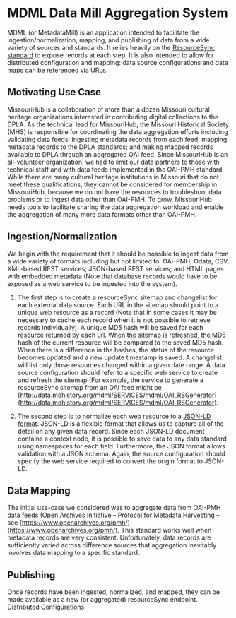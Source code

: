# MDML Data Mill Aggregation System 

MDML (or MetadataMill) is an application intended to facilitate the ingestion/normalization, mapping, and publishing of data from a wide variety of sources and standards.  It relies heavily on the [ResourceSync standard](http://www.openarchives.org/rs/1.1/resourcesync) to expose records at each step.  It is also intended to allow for distributed configuration and mapping: data source configurations and data maps can be referenced via URLs.

## Motivating Use Case

MissouriHub is a collaboration of more than a dozen Missouri cultural heritage organizations interested in contributing digital collections to the DPLA.  As the technical lead for MissouriHub, the Missouri Historical Society (MHS) is responsible for coordinating the data aggregation efforts including validating data feeds; ingesting metadata records from each feed; mapping metadata records to the DPLA standards; and making mapped records available to DPLA through an aggregated OAI feed.  Since MissouriHub is an all-volunteer organization, we had to limit our data partners to those with technical staff and with data feeds implemented in the OAI-PMH standard.  While there are many cultural heritage institutions in Missouri that do not meet these qualifications, they cannot be considered for membership in MissouriHub, because we do not have the resources to troubleshoot data problems or to ingest data other than OAI-PMH.  To grow, MissouriHub needs tools to facilitate sharing the data aggregation workload and enable the aggregation of many more data formats other than OAI-PMH.

## Ingestion/Normalization

We begin with the requirement that it should be possible to ingest data from a wide variety of formats including but not limited to: OAI-PMH; Odata; CSV; XML-based REST services; JSON-based REST services; and HTML pages with embedded metadata (Note that database records would have to be exposed as a web service to be ingested into the system).   

1. The first step is to create a resourceSync sitemap and changelist for each external data source.  Each URL in the sitemap should point to a unique web resource as a record (Note that in some cases it may be necessary to cache each record when it is not possible to retrieve records individually).  A unique MD5 hash will be saved for each resource returned by each url.  When the sitemap is refreshed, the MD5 hash of the current resource will be compared to the saved MD5 hash.  When there is a difference in the hashes, the status of the resource becomes updated and a new update timestamp is saved.  A changelist will list only those resources changed within a given date range.  A data source configuration should refer to a specific web service to create and refresh the sitemap (For example, the service to generate a resourceSync sitemap from an OAI feed might be [http://data.mohistory.org/mdml/SERVICES/mdml/OAI_RSGenerator](http://data.mohistory.org/mdml/SERVICES/mdml/OAI_RSGenerator). 

2. The second step is to normalize each web resource to a [JSON-LD format](https://json-ld.org/).  JSON-LD is a flexible format that allows us to capture all of the detail on any given data record.  Since each JSON-LD document contains a context node, it is possible to save data to any data standard using namespaces for each field.  Furthermore, the JSON format allows validation with a JSON schema.  Again, the source configuration should specify the web service required to convert the origin format to JSON-LD.  

## Data Mapping

The initial use-case we considered was to aggregate data from OAI-PMH data feeds (Open Archives Initiative – Protocol for Metadata Harvesting – see [https://www.openarchives.org/pmh/](https://www.openarchives.org/pmh/).  This standard works well when metadata records are very consistent.  Unfortunately, data records are sufficiently varied across difference sources that aggregation inevitably involves data mapping to a specific standard.  

## Publishing

Once records have been ingested, normalized, and mapped, they can be made available as a new (or aggregated) resourceSync endpoint.  
Distributed Configurations